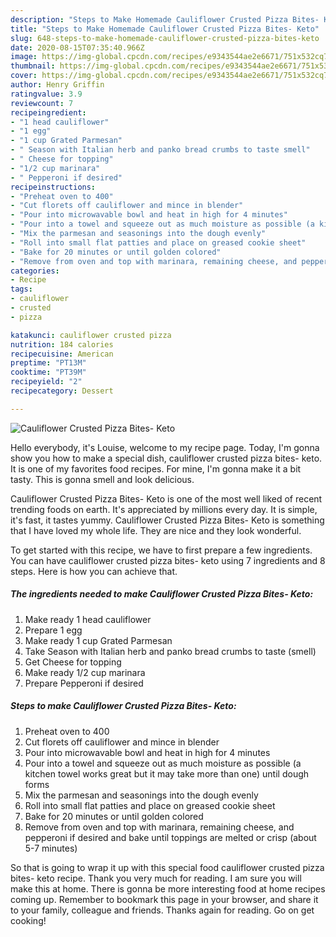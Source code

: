 ```yaml
---
description: "Steps to Make Homemade Cauliflower Crusted Pizza Bites- Keto"
title: "Steps to Make Homemade Cauliflower Crusted Pizza Bites- Keto"
slug: 648-steps-to-make-homemade-cauliflower-crusted-pizza-bites-keto
date: 2020-08-15T07:35:40.966Z
image: https://img-global.cpcdn.com/recipes/e9343544ae2e6671/751x532cq70/cauliflower-crusted-pizza-bites-keto-recipe-main-photo.jpg
thumbnail: https://img-global.cpcdn.com/recipes/e9343544ae2e6671/751x532cq70/cauliflower-crusted-pizza-bites-keto-recipe-main-photo.jpg
cover: https://img-global.cpcdn.com/recipes/e9343544ae2e6671/751x532cq70/cauliflower-crusted-pizza-bites-keto-recipe-main-photo.jpg
author: Henry Griffin
ratingvalue: 3.9
reviewcount: 7
recipeingredient:
- "1 head cauliflower"
- "1 egg"
- "1 cup Grated Parmesan"
- " Season with Italian herb and panko bread crumbs to taste smell"
- " Cheese for topping"
- "1/2 cup marinara"
- " Pepperoni if desired"
recipeinstructions:
- "Preheat oven to 400"
- "Cut florets off cauliflower and mince in blender"
- "Pour into microwavable bowl and heat in high for 4 minutes"
- "Pour into a towel and squeeze out as much moisture as possible (a kitchen towel works great but it may take more than one) until dough forms"
- "Mix the parmesan and seasonings into the dough evenly"
- "Roll into small flat patties and place on greased cookie sheet"
- "Bake for 20 minutes or until golden colored"
- "Remove from oven and top with marinara, remaining cheese, and pepperoni if desired and bake until toppings are melted or crisp (about 5-7 minutes)"
categories:
- Recipe
tags:
- cauliflower
- crusted
- pizza

katakunci: cauliflower crusted pizza 
nutrition: 184 calories
recipecuisine: American
preptime: "PT13M"
cooktime: "PT39M"
recipeyield: "2"
recipecategory: Dessert

---
```



![Cauliflower Crusted Pizza Bites- Keto](https://img-global.cpcdn.com/recipes/e9343544ae2e6671/751x532cq70/cauliflower-crusted-pizza-bites-keto-recipe-main-photo.jpg)

Hello everybody, it's Louise, welcome to my recipe page. Today, I'm gonna show you how to make a special dish, cauliflower crusted pizza bites- keto. It is one of my favorites food recipes. For mine, I'm gonna make it a bit tasty. This is gonna smell and look delicious.



Cauliflower Crusted Pizza Bites- Keto is one of the most well liked of recent trending foods on earth. It's appreciated by millions every day. It is simple, it's fast, it tastes yummy. Cauliflower Crusted Pizza Bites- Keto is something that I have loved my whole life. They are nice and they look wonderful.


To get started with this recipe, we have to first prepare a few ingredients. You can have cauliflower crusted pizza bites- keto using 7 ingredients and 8 steps. Here is how you can achieve that.

<!--inarticleads1-->

##### The ingredients needed to make Cauliflower Crusted Pizza Bites- Keto:

1. Make ready 1 head cauliflower
1. Prepare 1 egg
1. Make ready 1 cup Grated Parmesan
1. Take  Season with Italian herb and panko bread crumbs to taste (smell)
1. Get  Cheese for topping
1. Make ready 1/2 cup marinara
1. Prepare  Pepperoni if desired




<!--inarticleads2-->

##### Steps to make Cauliflower Crusted Pizza Bites- Keto:

1. Preheat oven to 400
1. Cut florets off cauliflower and mince in blender
1. Pour into microwavable bowl and heat in high for 4 minutes
1. Pour into a towel and squeeze out as much moisture as possible (a kitchen towel works great but it may take more than one) until dough forms
1. Mix the parmesan and seasonings into the dough evenly
1. Roll into small flat patties and place on greased cookie sheet
1. Bake for 20 minutes or until golden colored
1. Remove from oven and top with marinara, remaining cheese, and pepperoni if desired and bake until toppings are melted or crisp (about 5-7 minutes)




So that is going to wrap it up with this special food cauliflower crusted pizza bites- keto recipe. Thank you very much for reading. I am sure you will make this at home. There is gonna be more interesting food at home recipes coming up. Remember to bookmark this page in your browser, and share it to your family, colleague and friends. Thanks again for reading. Go on get cooking!
